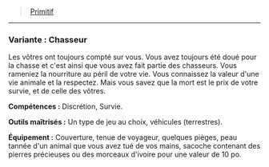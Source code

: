 ﻿---
!SubBackgroundItem
Abilities: Discrétion, Survie.
MasteredTools: Un type de jeu au choix, véhicules (terrestres).
Equipment: Couverture, tenue de voyageur, quelques pièges, peau tannée d'un animal que vous avez tué de vos mains, sacoche contenant des pierres précieuses ou des morceaux d'ivoire pour une valeur de 10 po.
Id: background_primitif_hd.md#variante--chasseur
ParentLink: background_primitif_hd.md#primitif
Name: 'Variante : Chasseur'
ParentName: Primitif
NameLevel: 3
Attributes: {}
---
> [Primitif](hd_background_primitif.md)

---

### Variante : Chasseur

Les vôtres ont toujours compté sur vous. Vous avez toujours été doué pour la chasse et c'est ainsi que vous avez fait partie des chasseurs. Vous rameniez la nourriture au péril de votre vie. Vous connaissez la valeur d'une vie animale et la respectez. Mais vous savez que la mort est le prix de votre survie, et de celle des vôtres.

**Compétences :** Discrétion, Survie.

**Outils maîtrisés :** Un type de jeu au choix, véhicules (terrestres).

**Équipement :** Couverture, tenue de voyageur, quelques pièges, peau tannée d'un animal que vous avez tué de vos mains, sacoche contenant des pierres précieuses ou des morceaux d'ivoire pour une valeur de 10 po.

